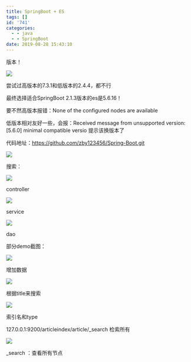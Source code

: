 ```yaml
---
title: SpringBoot + ES
tags: []
id: '741'
categories:
  - - java
  - - SpringBoot
date: 2019-08-28 15:43:10
---
```


版本！

![](https://zby123.club/wp-content/uploads/2019/08/image-7-1024x287.png)

尝试过高版本的7.3.1和低版本的2.4.4，都不行

最终选择适合SpringBoot 2.1.3版本的es是5.6.16！

要不然高版本报错：None of the configured nodes are available

低版本相对友好一些，会报：Received message from unsupported version: \[5.6.0\] minimal compatible versio 提示该换版本了

代码地址：https://github.com/zby123456/Spring-Boot.git

![](https://zby123.club/wp-content/uploads/2019/08/elasticsearch9-1024x556.png)

搜索：

![](https://zby123.club/wp-content/uploads/2019/08/code1-1024x149.png)

controller

![](https://zby123.club/wp-content/uploads/2019/08/code2-1024x158.png)

service

![](https://zby123.club/wp-content/uploads/2019/08/code3-1024x164.png)

dao

部分demo截图：

![](https://zby123.club/wp-content/uploads/2019/08/elasticsearch10-1024x601.png)

增加数据

![](https://zby123.club/wp-content/uploads/2019/08/elasticsearch11-1024x631.png)

根据title来搜索

![](https://zby123.club/wp-content/uploads/2019/08/image-8-1024x479.png)

索引名和type

127.0.0.1:9200/articleindex/article/\_search 检索所有

![](https://zby123.club/wp-content/uploads/2019/08/elasticsearch12-1024x607.png)

\_search ：查看所有节点